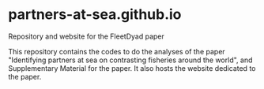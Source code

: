 # partners-at-sea.github.io
Repository and website for the FleetDyad paper

This repository contains the codes to do the analyses of the paper "Identifying partners at sea on contrasting fisheries around the world", and Supplementary Material for the paper. It also hosts the website dedicated to the paper. 
